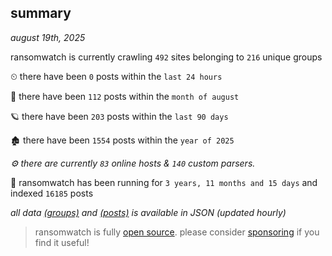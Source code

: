 
## summary
_august 19th, 2025_

ransomwatch is currently crawling `492` sites belonging to `216` unique groups

⏲ there have been `0` posts within the `last 24 hours`

🦈 there have been `112` posts within the `month of august`

🪐 there have been `203` posts within the `last 90 days`

🏚 there have been `1554` posts within the `year of 2025`

_⚙️ there are currently `83` online hosts & `140` custom parsers._

🦕 ransomwatch has been running for `3 years, 11 months and 15 days` and indexed `16185` posts

_all data  [(groups)](http://ransomwhat.telemetry.ltd/groups) and [(posts)](http://ransomwhat.telemetry.ltd/posts) is available in JSON (updated hourly)_

> ransomwatch is fully [open source](https://github.com/joshhighet/ransomwatch#ransomwatch--). please consider [sponsoring](https://github.com/sponsors/joshhighet) if you find it useful!
